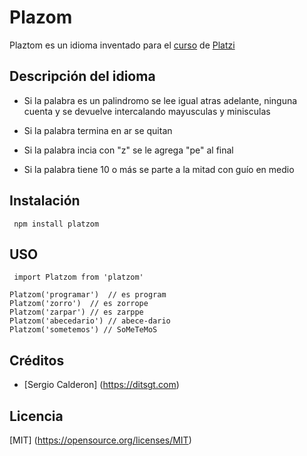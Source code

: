 # Plazom

Plaztom es un idioma inventado para el [curso](https://platzi.com/js) de [Platzi](https://platzi.com)

## Descripción del idioma
 - Si la palabra es un palindromo se lee igual atras adelante, ninguna cuenta y se devuelve intercalando mayusculas y minisculas

 - Si la palabra termina en ar se quitan

 - Si la palabra incia con "z" se le agrega "pe" al final

 - Si la palabra tiene 10 o más se parte a la mitad con guío en medio

 ## Instalación
```
 npm install platzom

 ```

 ## USO
``` 
 import Platzom from 'platzom'

Platzom('programar')  // es program
Platzom('zorro')  // es zorrope
Platzom('zarpar') // es zarppe
Platzom('abecedario') // abece-dario
Platzom('sometemos') // SoMeTeMoS

 ```

 ## Créditos 
 - [Sergio Calderon] (https://ditsgt.com)

 ## Licencia

[MIT] (https://opensource.org/licenses/MIT)


